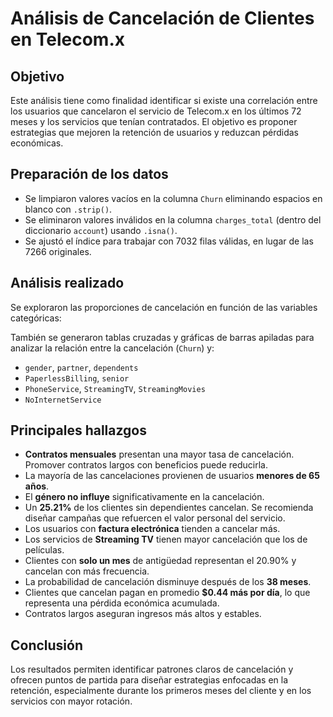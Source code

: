 # Análisis de Cancelación de Clientes en Telecom.x

## Objetivo

Este análisis tiene como finalidad identificar si existe una correlación entre los usuarios que cancelaron el servicio de Telecom.x en los últimos 72 meses y los servicios que tenían contratados. El objetivo es proponer estrategias que mejoren la retención de usuarios y reduzcan pérdidas económicas.

## Preparación de los datos

- Se limpiaron valores vacíos en la columna `Churn` eliminando espacios en blanco con `.strip()`.
- Se eliminaron valores inválidos en la columna `charges_total` (dentro del diccionario `account`) usando `.isna()`.
- Se ajustó el índice para trabajar con 7032 filas válidas, en lugar de las 7266 originales.

## Análisis realizado

Se exploraron las proporciones de cancelación en función de las variables categóricas:

También se generaron tablas cruzadas y gráficas de barras apiladas para analizar la relación entre la cancelación (`Churn`) y:
- `gender`, `partner`, `dependents`
- `PaperlessBilling`, `senior`
- `PhoneService`, `StreamingTV`, `StreamingMovies`
- `NoInternetService`

## Principales hallazgos

- **Contratos mensuales** presentan una mayor tasa de cancelación. Promover contratos largos con beneficios puede reducirla.
- La mayoría de las cancelaciones provienen de usuarios **menores de 65 años**.
- El **género no influye** significativamente en la cancelación.
- Un **25.21%** de los clientes sin dependientes cancelan. Se recomienda diseñar campañas que refuercen el valor personal del servicio.
- Los usuarios con **factura electrónica** tienden a cancelar más.
- Los servicios de **Streaming TV** tienen mayor cancelación que los de películas.
- Clientes con **solo un mes** de antigüedad representan el 20.90% y cancelan con más frecuencia.
- La probabilidad de cancelación disminuye después de los **38 meses**.
- Clientes que cancelan pagan en promedio **$0.44 más por día**, lo que representa una pérdida económica acumulada.
- Contratos largos aseguran ingresos más altos y estables.

## Conclusión

Los resultados permiten identificar patrones claros de cancelación y ofrecen puntos de partida para diseñar estrategias enfocadas en la retención, especialmente durante los primeros meses del cliente y en los servicios con mayor rotación.
